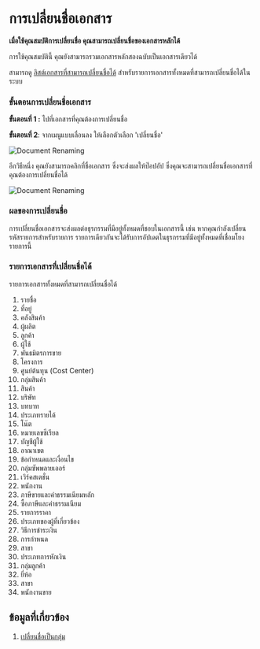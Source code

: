 <!-- add-breadcrumbs -->
# การเปลี่ยนชื่อเอกสาร

**เมื่อใช้คุณสมบัติการเปลี่ยนชื่อ คุณสามารถเปลี่ยนชื่อของเอกสารหลักได้** 

การใช้คุณสมบัตินี้ คุณยังสามารถรวมเอกสารหลักสองฉบับเป็นเอกสารเดียวได้

สามารถดู [ลิสต์เอกสารที่สามารถเปลี่ยนชื่อได้](/docs/user/manual/en/using-erpnext/articles/renaming-documents#list-of-renamable-documents) สำหรับรายการเอกสารทั้งหมดที่สามารถเปลี่ยนชื่อได้ในระบบ

### ขั้นตอนการเปลี่ยนชื่อเอกสาร

**ขั้นตอนที่ 1 :** ไปที่เอกสารที่คุณต้องการเปลี่ยนชื่อ 

**ขั้นตอนที่ 2**: จากเมนูแบบเลื่อนลง ให้เลือกตัวเลือก 'เปลี่ยนชื่อ'

![Document Renaming](/docs/assets/img/using-erpnext/using-rename-documents-1.gif)

อีกวิธีหนึ่ง คุณยังสามารถคลิกที่ชื่อเอกสาร ซึ่งจะส่งผลให้ป๊อปอัป ซึ่งคุณจะสามารถเปลี่ยนชื่อเอกสารที่คุณต้องการเปลี่ยนชื่อได้

![Document Renaming](/docs/assets/img/using-erpnext/using-rename-documents-2.gif)

### ผลของการเปลี่ยนชื่อ

การเปลี่ยนชื่อเอกสารจะส่งผลต่อธุรกรรมที่มีอยู่ทั้งหมดที่ชอบในเอกสารนี้ เช่น หากคุณกำลังเปลี่ยนรหัสรายการสำหรับรายการ รายการเดียวกันจะได้รับการอัปเดตในธุรกรรมที่มีอยู่ทั้งหมดที่เชื่อมโยงรายการนี้

### รายการเอกสารที่เปลี่ยนชื่อได้

รายการเอกสารทั้งหมดที่สามารถเปลี่ยนชื่อได้

1. รายชื่อ        					     	
2. ที่อยู่         					     	
3. คลังสินค้า       			   
4. ผู้ผลิต       		
5. ลูกค้า     						    	
6. ผู้ใช้           				    	
7. พันธมิตรการขาย  		
8. โครงการ   		
9. ศูนย์ต้นทุน (Cost Center)   	
10. กลุ่มสินค้า
11. สินค้า	   	
12. บริษัท
13. บทบาท
14. ประเภทรายได้
15. โน๊ต
16. หมายเลขซีเรียล
17. บัญชีผู้ใช้
18. อาณาเขต
19. ข้อกำหนดและเงื่อนไข
20. กลุ่มซัพพลายเออร์	
21. เวิร์คสเตชั่น	
22. พนักงาน
23. ภาษีขายและค่าธรรมเนียมหลัก
24. ซื้อภาษีและค่าธรรมเนียม
25. รายการราคา
26. ประเภทของผู้ที่เกี่ยวข้อง	
27. วิธีการชำระเงิน
28. การกำหนด
29. สาขา
30. ประเภทการหักเงิน
31. กลุ่มลูกค้า
32. ยี่ห้อ	
33. สาขา
34. พนักงานขาย

## ข้อมูลที่เกี่ยวข้อง

1. [เปลี่ยนชื่อเป็นกลุ่ม](/docs/user/manual/en/using-erpnext/articles/bulk-rename)

<!-- markdown -->
